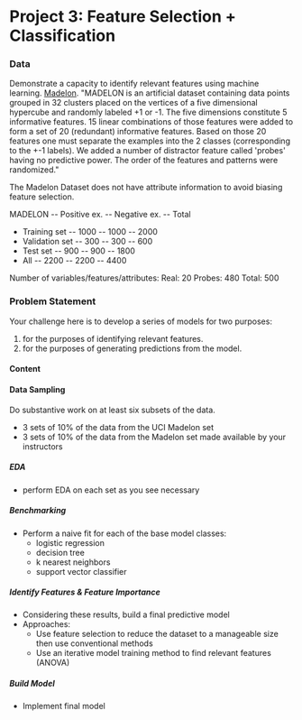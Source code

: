 # Project 3: Feature Selection + Classification

### Data
Demonstrate a capacity to identify relevant features using machine learning. 
[Madelon](https://archive.ics.uci.edu/ml/datasets/Madelon).
"MADELON is an artificial dataset containing data points grouped in 32 clusters placed on the vertices of a five dimensional hypercube and randomly labeled +1 or -1. The five dimensions constitute 5 informative features. 15 linear combinations of those features were added to form a set of 20 (redundant) informative features. Based on those 20 features one must separate the examples into the 2 classes (corresponding to the +-1 labels). We added a number of distractor feature called 'probes' having no predictive power. The order of the features and patterns were randomized." 

The Madelon Dataset does not have attribute information to avoid biasing feature selection.

MADELON -- Positive ex. -- Negative ex. -- Total	
- Training set -- 1000 -- 1000 -- 2000	
- Validation set -- 300 -- 300 -- 600	
- Test set -- 900 -- 900 -- 1800	
- All -- 2200 -- 2200 -- 4400	

Number of variables/features/attributes: 
Real: 20 
Probes: 480 
Total: 500 

### Problem Statement

Your challenge here is to develop a series of models for two purposes:

1. for the purposes of identifying relevant features. 
2. for the purposes of generating predictions from the model. 

#### Content
#### Data Sampling

Do substantive work on at least six subsets of the data. 

- 3 sets of 10% of the data from the UCI Madelon set
- 3 sets of 10% of the data from the Madelon set made available by your instructors


##### EDA 

- perform EDA on each set as you see necessary

##### Benchmarking
- Perform a naive fit for each of the base model classes:
	- logistic regression
	- decision tree
	- k nearest neighbors
	- support vector classifier

##### Identify Features & Feature Importance
- Considering these results, build a final predictive model
- Approaches:
    - Use feature selection to reduce the dataset to a manageable size then use conventional methods
    - Use an iterative model training method to find relevant features (ANOVA)
   
##### Build Model
- Implement final model


